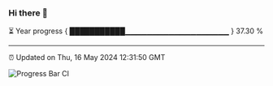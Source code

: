 ### Hi there 👋

⏳ Year progress { ███████████▁▁▁▁▁▁▁▁▁▁▁▁▁▁▁▁▁▁▁ } 37.30 %

---

⏰ Updated on Thu, 16 May 2024 12:31:50 GMT

![Progress Bar CI](https://github.com/liununu/liununu/workflows/Progress%20Bar%20CI/badge.svg)
